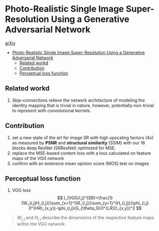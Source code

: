 # Photo-Realistic Single Image Super-Resolution Using a Generative Adversarial Network
[arXiv](https://arxiv.org/abs/1609.04802)

<!-- toc orderedList:0 depthFrom:1 depthTo:6 -->

* [Photo-Realistic Single Image Super-Resolution Using a Generative Adversarial Network](#photo-realistic-single-image-super-resolution-using-a-generative-adversarial-network)
  * [Related workd](#related-workd)
  * [Contribution](#contribution)
  * [Perceptual loss function](#perceptual-loss-function)

<!-- tocstop -->

## Related workd
1. Skip-connections relieve the network architecture of modeling the identity mapping that is trivial in nature, however, potentially non-trivial to represent with convolutional kernels.

## Contribution
1. set a new state of the art for image SR with high upscaling factors (4x) as measured by **PSNR** and **structural similarity** (SSIM) with our 16 blocks deep ResNet (SRResNet) optimized for MSE.
2. replace the MSE-based content loss with a loss calculated on feature maps of the VGG network
3. confirm with an extensive mean opinion score (MOS) test on images

## Perceptual loss function
1. VGG loss
$$
l_{VGG/i,j}^{SR}=\frac{1}{W_{i,j}H_{i,j}}\sum_{x=1}^{W_{i,j}}\sum_{y=1}^{H_{i,j}}(\phi_{i,j}(I^{HR}_{x,y})-\phi_{i,j}(G_{\theta_G}(I^{LR}))_{x,y})^2
$$
> $W_{i,j}$ and $H_{i,j}$ describe the dimensions of the respective feature maps within the VGG network.
